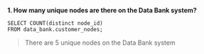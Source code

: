 __1. How many unique nodes are there on the Data Bank system?__
```
SELECT COUNT(distinct node_id) 
FROM data_bank.customer_nodes; 
```
> There are 5 unique nodes on the Data Bank system
